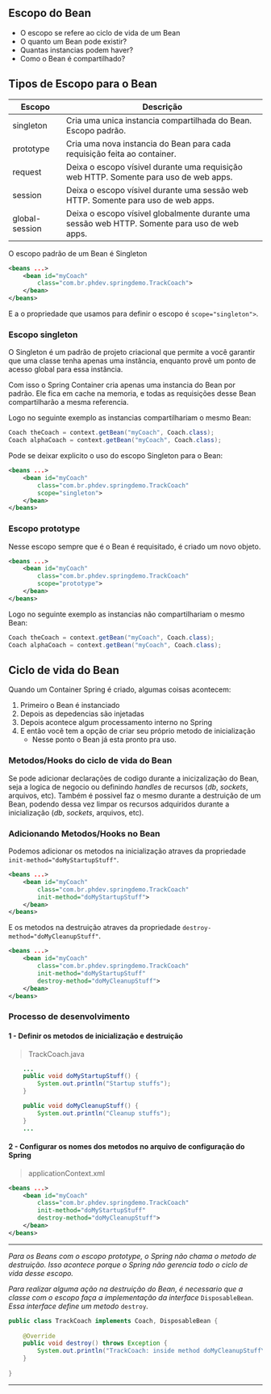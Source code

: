## Escopo do Bean
- O escopo se refere ao ciclo de vida de um Bean
- O quanto um Bean pode existir?
- Quantas instancias podem haver?
- Como o Bean é compartilhado?

## Tipos de Escopo para o Bean
Escopo | Descrição
--- | ---
singleton | Cria uma unica instancia compartilhada do Bean. Escopo padrão.
prototype | Cria uma nova instancia do Bean para cada requisição feita ao container.
request | Deixa o escopo vísivel durante uma requisição web HTTP. Somente para uso de web apps.
session | Deixa o escopo vísivel durante uma sessão web HTTP. Somente para uso de web apps.
global-session | Deixa o escopo vísivel globalmente durante uma sessão web HTTP. Somente para uso de web apps.

O escopo padrão de um Bean é Singleton
```xml
<beans ...>
    <bean id="myCoach"
        class="com.br.phdev.springdemo.TrackCoach">
    </bean>
</beans>
```
E a o propriedade que usamos para definir o escopo é ```scope="singleton">```.
### Escopo singleton
O Singleton é um padrão de projeto criacional que permite a você garantir que uma classe tenha apenas uma instância, enquanto provê um ponto de acesso global para essa instância.

Com isso o Spring Container cria apenas uma instancia do Bean por padrão. Ele fica em cache na memoria, e todas as requisições desse Bean compartilharão a mesma referencia.

Logo no seguinte exemplo as instancias compartilhariam o mesmo Bean:
```java
Coach theCoach = context.getBean("myCoach", Coach.class);
Coach alphaCoach = context.getBean("myCoach", Coach.class);
```

Pode se deixar explicito o uso do escopo Singleton para o Bean:
```xml
<beans ...>
    <bean id="myCoach"
        class="com.br.phdev.springdemo.TrackCoach"
        scope="singleton">
    </bean>
</beans>
```

### Escopo prototype
Nesse escopo sempre que é o Bean é requisitado, é criado um novo objeto.
```xml
<beans ...>
    <bean id="myCoach"
        class="com.br.phdev.springdemo.TrackCoach"
        scope="prototype">
    </bean>
</beans>
```
Logo no seguinte exemplo as instancias não compartilhariam o mesmo Bean:
```java
Coach theCoach = context.getBean("myCoach", Coach.class);
Coach alphaCoach = context.getBean("myCoach", Coach.class);
```

## Ciclo de vida do Bean
Quando um Container Spring é criado, algumas coisas acontecem:
1. Primeiro o Bean é instanciado
2. Depois as depedencias são injetadas
3. Depois acontece algum processamento interno no Spring
4. E então você tem a opção de criar seu próprio metodo de inicialização
    - Nesse ponto o Bean já esta pronto pra uso.

### Metodos/Hooks do ciclo de vida do Bean
Se pode adicionar declarações de codigo durante a inicizalização do Bean, seja a logica de negocio ou definindo _handles_ de recursos (_db_, _sockets_, arquivos, etc).
Também é possivel faz o mesmo durante a destruição de um Bean, podendo dessa vez limpar os recursos adquiridos durante a inicialização (_db_, _sockets_, arquivos, etc).

### Adicionando Metodos/Hooks no Bean
Podemos adicionar os metodos na inicialização atraves da propriedade ```init-method="doMyStartupStuff"```.
```xml
<beans ...>
    <bean id="myCoach"
        class="com.br.phdev.springdemo.TrackCoach"
        init-method="doMyStartupStuff">
    </bean>
</beans>
```
E os metodos na destruição atraves da propriedade ```destroy-method="doMyCleanupStuff"```.
```xml
<beans ...>
    <bean id="myCoach"
        class="com.br.phdev.springdemo.TrackCoach"
        init-method="doMyStartupStuff"
        destroy-method="doMyCleanupStuff">
    </bean>
</beans>
```

### Processo de desenvolvimento
#### 1 - Definir os metodos de inicialização e destruição
> TrackCoach.java
```java
    ...
    public void doMyStartupStuff() {
        System.out.println("Startup stuffs");
    }

    public void doMyCleanupStuff() {
        System.out.println("Cleanup stuffs");
    }
    ...
```
#### 2 - Configurar os nomes dos metodos no arquivo de configuração do Spring
> applicationContext.xml
```xml
<beans ...>
    <bean id="myCoach"
        class="com.br.phdev.springdemo.TrackCoach"
        init-method="doMyStartupStuff"
        destroy-method="doMyCleanupStuff">
    </bean>
</beans>
```

---

*Para os Beans com o escopo prototype, o Spring não chama o metodo de destruição. Isso acontece porque o Spring não gerencia todo o ciclo de vida desse escopo.*

*Para realizar alguma ação na destruição do Bean, é necessario que a classe com o escopo faça a implementação da interface* ```DisposableBean```. *Essa interface define um metodo* ```destroy```.
```java
public class TrackCoach implements Coach, DisposableBean {
 	
	@Override
	public void destroy() throws Exception {
		System.out.println("TrackCoach: inside method doMyCleanupStuffYoYo");		
	}        
 
}
```


---